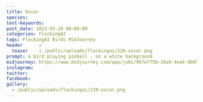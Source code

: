 ```yaml
---
title: Oscar
species: 
text-keywords: 
post_date: 2023-03-28 00:00:00
categories: FlockingAI
tags: FlockingAI Birds MidJourney 
header      :
  teaser    : /public/uploads/flockingai/220-oscar.png
prompt: a bird playing pinball , on a white background
midjourney: https://www.midjourney.com/app/jobs/987ef758-2ba9-4ea4-9b95-b577c908779f
instagram: 
twitter: 
facebook: 
gallery: 
  - /public/uploads/flockingai/220-oscar.png
---
```


